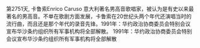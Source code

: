 第2751天, 卡鲁索Enrico Caruso 意大利著名男高音歌唱家，被认为是有史以来最著名的男高音。不单在歌剧方面发展，卡鲁索在20世纪头两个年代还演唱当时的流行曲，而且还是那个年代的录音先锋。1991年：华约政治协商委员会特别会议宣布华沙条约组织所有军事机构将全部解散。
1991年：华约政治协商委员会特别会议宣布华沙条约组织所有军事机构将全部解散